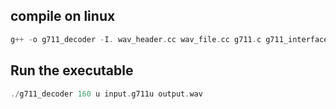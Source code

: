 ## compile on linux
```c
g++ -o g711_decoder -I. wav_header.cc wav_file.cc g711.c g711_interface.c g711_decoder.cc
```


## Run the executable
```c
./g711_decoder 160 u input.g711u output.wav
```
